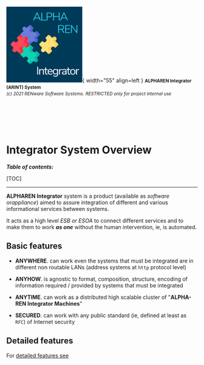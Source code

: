 ![arint_logo](../pictures/arint_logo.png){ width="55" align=left }
<small markdown>**ALPHAREN Integrator (ARINT) System**<br>
*(c) 2021 RENware Software Systems. RESTRICTED only for project internal use*
</small><br><br><br><br><br><br>


# Integrator System Overview



***Table of contents:***

[TOC]

***



**ALPHAREN Integrator** system is a product (available as *software* or*appliance*) aimed to assure integration of different and various informational services between systems.

It acts as a high level *ESB or ESOA* to connect different services and to make them to work ***as one*** without the human intervention, ie, is automated.



## Basic features

* **ANYWHERE**. can work even the systems that must be integrated are in different non routable LANs (address systems at `http` protocol level)

* **ANYHOW**. is agnostic to format, composition, structure, encoding of information required / provided by systems that must be integrated

* **ANYTIME**. can work as a distributed high scalable cluster of "**ALPHA-REN Integrator Machines**"

* **SECURED**. can work with any public standard (ie, defined at least as `RFC`) of Internet security




## Detailed features

For [detailed features see]()

